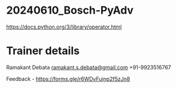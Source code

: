 # 20240610_Bosch-PyAdv

https://docs.python.org/3/library/operator.html


# Trainer details
Ramakant Debata
ramakant.s.debata@gmail.com
+91-9923516767

Feedback - https://forms.gle/r6WDvFujnp2f5zJn8